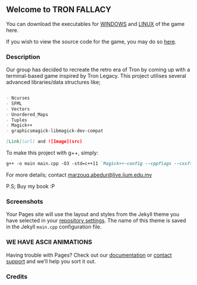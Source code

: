 ## Welcome to TRON FALLACY

You can download the executables for [WINDOWS](https://github.com/Marz6759/TRON/edit/master/README.md) and [LINUX](https://github.com/Marz6759/TRON/edit/master/README.md) of the game here.

If you wish to view the source code for the game, you may do so [here](https://github.com/Marz6759/TRON).

### Description

Our group has decided to recreate the retro era of Tron by coming up with a terminal-based game inspired by Tron Legacy.
This project utilises several advanced libraries/data structures like;

```markdown

- Ncurses
- SFML
- Vectors
- Unordered_Maps
- Tuples
- Magick++
- graphicsmagick-libmagick-dev-compat

[Link](url) and ![Image](src)
```
To make this project with g++, simply:
```markdown
g++ -o main main.cpp -O3 -std=c++11 `Magick++-config --cppflags --cxxflags --ldflags --libs` -lncurses -lsfml-graphics -lsfml-window -lsfml-audio -lsfml-system
```
For more details; contact marzouq.abedur@live.iium.edu.my

P.S; Buy my book :P

### Screenshots

Your Pages site will use the layout and styles from the Jekyll theme you have selected in your [repository settings](https://github.com/Marz6759/TRON/settings). The name of this theme is saved in the Jekyll `main.cpp` configuration file.

### WE HAVE ASCII ANIMATIONS

Having trouble with Pages? Check out our [documentation](https://help.github.com/categories/github-pages-basics/) or [contact support](https://github.com/contact) and we’ll help you sort it out.

### Credits


